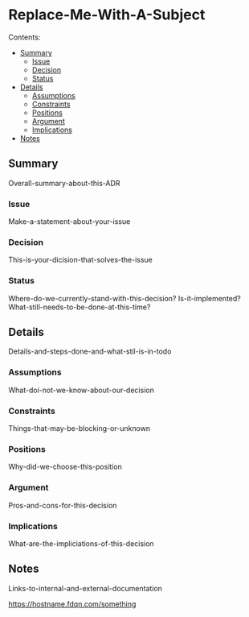 # Replace-Me-With-A-Subject

Contents:


  - [Summary](#summary)
    - [Issue](#issue)
    - [Decision](#decision)
    - [Status](#status)
  - [Details](#details)
    - [Assumptions](#assumptions)
    - [Constraints](#constraints)
    - [Positions](#positions)
    - [Argument](#argument)
    - [Implications](#implications)
  - [Notes](#notes)

<a name="summary"></a>
## Summary

Overall-summary-about-this-ADR

<a name="issue"></a>
### Issue

Make-a-statement-about-your-issue

<a name="decision"></a>
### Decision

This-is-your-dicision-that-solves-the-issue

<a name="status"></a>
### Status

Where-do-we-currently-stand-with-this-decision? Is-it-implemented? What-still-needs-to-be-done-at-this-time?

<a name="details"></a>
## Details

Details-and-steps-done-and-what-stil-is-in-todo

<a name="assumptions"></a>
### Assumptions

What-doi-not-we-know-about-our-decision

<a name="constraints"></a>
### Constraints

Things-that-may-be-blocking-or-unknown

<a name="positions"></a>
### Positions

Why-did-we-choose-this-position

<a name="argument"></a>
### Argument

Pros-and-cons-for-this-decision

<a name="implications"></a>
### Implications

What-are-the-impliciations-of-this-decision

<a name="notes"></a>
## Notes

Links-to-internal-and-external-documentation

https://hostname.fdqn.com/something
